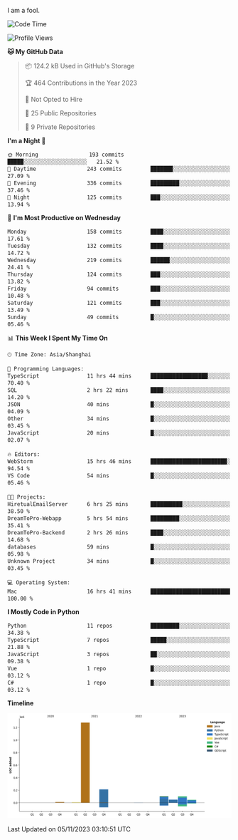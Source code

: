 I am a fool.

<!--START_SECTION:waka-->
![Code Time](http://img.shields.io/badge/Code%20Time-848%20hrs%2032%20mins-blue)

![Profile Views](http://img.shields.io/badge/Profile%20Views-4-blue)

**🐱 My GitHub Data** 

> 📦 124.2 kB Used in GitHub's Storage 
 > 
> 🏆 464 Contributions in the Year 2023
 > 
> 🚫 Not Opted to Hire
 > 
> 📜 25 Public Repositories 
 > 
> 🔑 9 Private Repositories 
 > 
**I'm a Night 🦉** 

```text
🌞 Morning                193 commits         █████░░░░░░░░░░░░░░░░░░░░   21.52 % 
🌆 Daytime                243 commits         ███████░░░░░░░░░░░░░░░░░░   27.09 % 
🌃 Evening                336 commits         █████████░░░░░░░░░░░░░░░░   37.46 % 
🌙 Night                  125 commits         ███░░░░░░░░░░░░░░░░░░░░░░   13.94 % 
```
📅 **I'm Most Productive on Wednesday** 

```text
Monday                   158 commits         ████░░░░░░░░░░░░░░░░░░░░░   17.61 % 
Tuesday                  132 commits         ████░░░░░░░░░░░░░░░░░░░░░   14.72 % 
Wednesday                219 commits         ██████░░░░░░░░░░░░░░░░░░░   24.41 % 
Thursday                 124 commits         ███░░░░░░░░░░░░░░░░░░░░░░   13.82 % 
Friday                   94 commits          ███░░░░░░░░░░░░░░░░░░░░░░   10.48 % 
Saturday                 121 commits         ███░░░░░░░░░░░░░░░░░░░░░░   13.49 % 
Sunday                   49 commits          █░░░░░░░░░░░░░░░░░░░░░░░░   05.46 % 
```


📊 **This Week I Spent My Time On** 

```text
🕑︎ Time Zone: Asia/Shanghai

💬 Programming Languages: 
TypeScript               11 hrs 44 mins      ██████████████████░░░░░░░   70.40 % 
SQL                      2 hrs 22 mins       ████░░░░░░░░░░░░░░░░░░░░░   14.20 % 
JSON                     40 mins             █░░░░░░░░░░░░░░░░░░░░░░░░   04.09 % 
Other                    34 mins             █░░░░░░░░░░░░░░░░░░░░░░░░   03.45 % 
JavaScript               20 mins             █░░░░░░░░░░░░░░░░░░░░░░░░   02.07 % 

🔥 Editors: 
WebStorm                 15 hrs 46 mins      ████████████████████████░   94.54 % 
VS Code                  54 mins             █░░░░░░░░░░░░░░░░░░░░░░░░   05.46 % 

🐱‍💻 Projects: 
HiretualEmailServer      6 hrs 25 mins       ██████████░░░░░░░░░░░░░░░   38.50 % 
DreamToPro-Webapp        5 hrs 54 mins       █████████░░░░░░░░░░░░░░░░   35.41 % 
DreamToPro-Backend       2 hrs 26 mins       ████░░░░░░░░░░░░░░░░░░░░░   14.68 % 
databases                59 mins             █░░░░░░░░░░░░░░░░░░░░░░░░   05.98 % 
Unknown Project          34 mins             █░░░░░░░░░░░░░░░░░░░░░░░░   03.45 % 

💻 Operating System: 
Mac                      16 hrs 41 mins      █████████████████████████   100.00 % 
```

**I Mostly Code in Python** 

```text
Python                   11 repos            █████████░░░░░░░░░░░░░░░░   34.38 % 
TypeScript               7 repos             █████░░░░░░░░░░░░░░░░░░░░   21.88 % 
JavaScript               3 repos             ██░░░░░░░░░░░░░░░░░░░░░░░   09.38 % 
Vue                      1 repo              █░░░░░░░░░░░░░░░░░░░░░░░░   03.12 % 
C#                       1 repo              █░░░░░░░░░░░░░░░░░░░░░░░░   03.12 % 
```



**Timeline**

![Lines of Code chart](https://raw.githubusercontent.com/VeejaLiu/VeejaLiu/master/assets/bar_graph.png)


 Last Updated on 05/11/2023 03:10:51 UTC
<!--END_SECTION:waka-->
